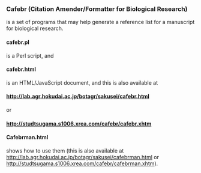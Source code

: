 ### Cafebr (Citation Amender/Formatter for Biological Research)
is a set of programs that may help generate a reference list for a manuscript for biological research.
#### cafebr.pl
is a Perl script, and
#### cafebr.html
is an HTML/JavaScript document, and this is also available at
#### http://lab.agr.hokudai.ac.jp/botagr/sakusei/cafebr.html
or
#### http://studtsugama.s1006.xrea.com/cafebr/cafebr.xhtm
#### Cafebrman.html
shows how to use them (this is also available at http://lab.agr.hokudai.ac.jp/botagr/sakusei/cafebrman.html or http://studtsugama.s1006.xrea.com/cafebr/cafebrman.xhtm).
